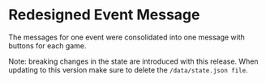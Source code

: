 # Redesigned Event Message

The messages for one event were consolidated into one message with buttons for each game.

Note: breaking changes in the state are introduced with this release.
When updating to this version make sure to delete the `/data/state.json file`.
